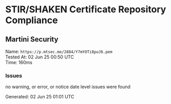 # STIR/SHAKEN Certificate Repository Compliance

## Martini Security

Name: `https://p.mtsec.me/2884/Y7mYOTi8puJ6.pem`\
Tested At: 02 Jun 25 00:50 UTC\
Time: 160ms

### Issues

no warning, or error, or notice date level issues were found

Generated: 02 Jun 25 01:01 UTC